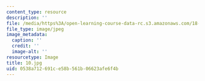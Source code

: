 ```yaml
---
content_type: resource
description: ''
file: /media/https%3A/open-learning-course-data-rc.s3.amazonaws.com/18-03-differential-equations-spring-2010/0538a712691ce58b561b06623afe6f4b_10.jpg
file_type: image/jpeg
image_metadata:
  caption: ''
  credit: ''
  image-alt: ''
resourcetype: Image
title: 10.jpg
uid: 0538a712-691c-e58b-561b-06623afe6f4b
---
```


